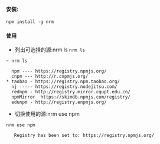#### 安装:
`
npm install -g nrm
`
#### 使用
 - 列出可选择的源:nrm ls
`
nrm ls
`
```
~ nrm ls

  npm ---- https://registry.npmjs.org/
  cnpm --- http://r.cnpmjs.org/
* taobao - https://registry.npm.taobao.org/
  nj ----- https://registry.nodejitsu.com/
  rednpm - http://registry.mirror.cqupt.edu.cn/
  npmMirror  https://skimdb.npmjs.com/registry/
  edunpm - http://registry.enpmjs.org/
```
- 切换使用的源:nrm use npm

`
nrm use npm
 `          
```            
   Registry has been set to: https://registry.npmjs.org/
```

